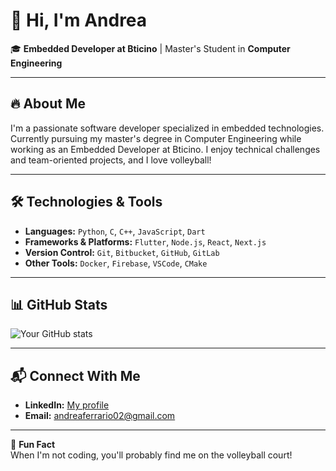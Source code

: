 # 👋 Hi, I'm Andrea

🎓 **Embedded Developer at Bticino** | Master's Student in **Computer Engineering**

---

## 🔥 About Me

I'm a passionate software developer specialized in embedded technologies. Currently pursuing my master's degree in Computer Engineering while working as an Embedded Developer at Bticino. I enjoy technical challenges and team-oriented projects, and I love volleyball!

---

## 🛠️ Technologies & Tools

- **Languages:** `Python`, `C`, `C++`, `JavaScript`, `Dart`
- **Frameworks & Platforms:** `Flutter`, `Node.js`, `React`, `Next.js`
- **Version Control:** `Git`, `Bitbucket`, `GitHub`, `GitLab`
- **Other Tools:** `Docker`, `Firebase`, `VSCode`, `CMake`

<!--
---

## 💻 Featured Projects

- [**Project Name 1**](project-link): Short project description.
- [**Project Name 2**](project-link): Short project description.
- [**Project Name 3**](project-link): Short project description.
-->

---

## 📊 GitHub Stats

![Your GitHub stats](https://github-readme-stats.vercel.app/api?username=andreferra&show_icons=true&theme=radical)

---

## 📬 Connect With Me

- **LinkedIn:** [My profile](www.linkedin.com/in/andreaantonioferrario)
- **Email:** andreaferrario02@gmail.com

---

🏐 **Fun Fact**  
When I'm not coding, you'll probably find me on the volleyball court!
